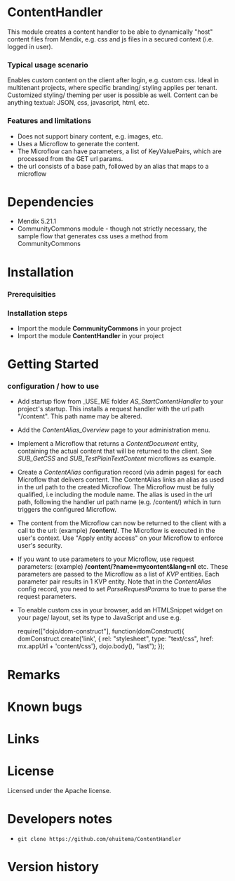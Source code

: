 # ContentHandler
 
This module creates a content handler to be able to dynamically "host" content files from Mendix, e.g. css and js files in a secured context (i.e. logged in user). 

### Typical usage scenario
Enables custom content on the client after login, e.g. custom css. Ideal in multitenant projects, where specific branding/ styling applies per tenant. Customized styling/ theming per user is possible as well. Content can be anything textual: JSON, css, javascript, html, etc.

### Features and limitations
* Does not support binary content, e.g. images, etc.
* Uses a Microflow to generate the content.
* The Microflow can have parameters, a list of KeyValuePairs, which are processed from the GET url params.
* the url consists of a base path, followed by an alias that maps to a microflow

# Dependencies
* Mendix 5.21.1
* CommunityCommons module - though not strictly necessary, the sample flow that generates css uses a method from CommunityCommons

# Installation
### Prerequisities

### Installation steps
* Import the module **CommunityCommons** in your project
* Import the module **ContentHandler** in your project

# Getting Started

### configuration / how to use
* Add startup flow from \_USE\_ME folder _AS\_StartContentHandler_ to your project's startup. This installs a request handler with the url path "/content". This path name may be altered.
* Add the _ContentAlias\_Overview_ page to your administration menu.
* Implement a Microflow that returns a _ContentDocument_ entity, containing the actual content that will be returned to the client. See _SUB\_GetCSS_ and _SUB\_TestPlainTextContent_ microflows as example.
* Create a _ContentAlias_ configuration record (via admin pages) for each Microflow that delivers content. The ContentAlias links an alias as used in the url path to the created Microflow. The Microflow must be fully qualified, i.e including the module name. The alias is used in the url path, following the handler url path name (e.g. /content/<alias>) which in turn triggers the configured Microflow.
* The content from the Microflow can now be returned to the client with a call to the url: (example) **<your base url>/content/<alias>**. The Microflow is executed in the user's context. Use "Apply entity access" on your Microflow to enforce user's security.
* If you want to use parameters to your Microflow, use request parameters: (example) **<your base url>/content/<alias>?name=mycontent&lang=nl** etc. These parameters are passed to the Microflow as a list of _KVP_ entities. Each parameter pair results in 1 KVP entity. Note that in the _ContentAlias_ config record, you need to set _ParseRequestParams_ to true to parse the request parameters.
* To enable custom css in your browser, add an HTMLSnippet widget on your page/ layout, set its type to JavaScript and use e.g.

    require(["dojo/dom-construct"], function(domConstruct){
        domConstruct.create('link', { rel: "stylesheet", type: "text/css", href: mx.appUrl + 'content/css'}, dojo.body(), "last");
    });

# Remarks

# Known bugs

# Links

# License
Licensed under the Apache license.

# Developers notes
* `git clone https://github.com/ehuitema/ContentHandler`

# Version history
